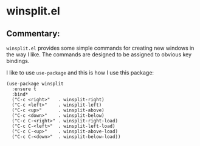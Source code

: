 # winsplit.el

## Commentary:

`winsplit.el` provides some simple commands for creating new windows in the
way I like. The commands are designed to be assigned to obvious key
bindings.

I like to use `use-package` and this is how I use this package:

```elisp
(use-package winsplit
  :ensure t
  :bind*
  ("C-c <right>"   . winsplit-right)
  ("C-c <left>"    . winsplit-left)
  ("C-c <up>"      . winsplit-above)
  ("C-c <down>"    . winsplit-below)
  ("C-c C-<right>" . winsplit-right-load)
  ("C-c C-<left>"  . winsplit-left-load)
  ("C-c C-<up>"    . winsplit-above-load)
  ("C-c C-<down>"  . winsplit-below-load))
```
